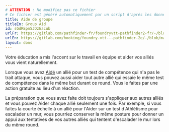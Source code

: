 ```yaml
---
# ATTENTION : Ne modifiez pas ce fichier
# Ce fichier est généré automatiquement par un script d'après les données du module Foundry VTT officiel et de sa traduction
title: Aide de groupe
titleEn: Group Aid
id: sGdREpnSJDzEacub
urlFr: https://gitlab.com/pathfinder-fr/foundryvtt-pathfinder2-fr/-/blob/master/data/feats/sGdREpnSJDzEacub.htm
urlEn: https://gitlab.com/hooking/foundry-vtt---pathfinder-2e/-/blob/master/packs/data/feats.db/group-aid.json
layout: dons
---
```

Votre éducation a mis l'accent sur le travail en équipe et aider vos alliés vous vient naturellement.

Lorsque vous avez [Aidé](../actions/aider.md) un allié pour un test de compétence qui n'a pas le trait attaque, vous pouvez aussi aider tout autre allié qui essaie le même test de compétence dans le même but durant ce round. Vous le faites par une action gratuite au lieu d'un réaction.

La préparation que vous avez faite doit toujours s'appliquer aux autres alliés et vous pouvez Aider chaque allié seulement une fois. Par exemple, si vous faites la courte échelle à un allié pour l'Aider sur un test d'Athlétisme pour escalader un mur, vous pourriez conserver la même posture pour donner un appui aux tentatives de vos autres alliés qui tentent d'escalader le mur lors du même round.
